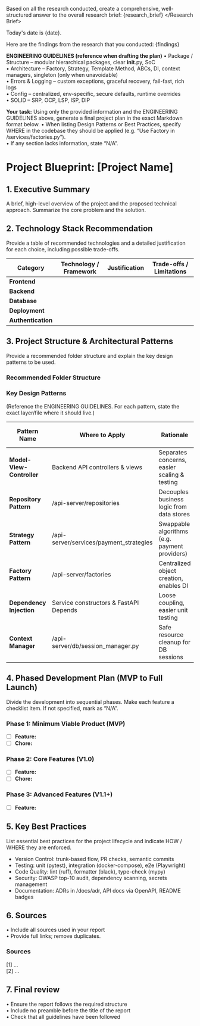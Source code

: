 Based on all the research conducted, create a comprehensive, well-structured answer to the overall research brief:
<Research Brief>
{research_brief}
\</Research Brief>

Today's date is {date}.

Here are the findings from the research that you conducted:
<Findings>
{findings}
</Findings>

**ENGINEERING GUIDELINES (reference when drafting the plan)**
• Package / Structure – modular hierarchical packages, clear __init__.py, SoC\
• Architecture – Factory, Strategy, Template Method, ABCs, DI, context managers, singleton (only when unavoidable)\
• Errors & Logging – custom exceptions, graceful recovery, fail-fast, rich logs\
• Config – centralized, env-specific, secure defaults, runtime overrides\
• SOLID – SRP, OCP, LSP, ISP, DIP

**Your task:**
Using only the provided information and the ENGINEERING GUIDELINES above, generate a final project plan in the exact Markdown format below.
• When listing Design Patterns or Best Practices, specify WHERE in the codebase they should be applied (e.g. “Use Factory in /services/factories.py”).\
• If any section lacks information, state “N/A”.

# Project Blueprint: [Project Name]

## 1. Executive Summary

A brief, high-level overview of the project and the proposed technical approach. Summarize the core problem and the solution.

## 2. Technology Stack Recommendation

Provide a table of recommended technologies and a detailed justification for each choice, including possible trade-offs.

| Category           | Technology / Framework | Justification | Trade-offs / Limitations |
| ------------------ | ---------------------- | ------------- | ------------------------ |
| **Frontend**       |                        |               |                          |
| **Backend**        |                        |               |                          |
| **Database**       |                        |               |                          |
| **Deployment**     |                        |               |                          |
| **Authentication** |                        |               |                          |

## 3. Project Structure & Architectural Patterns

Provide a recommended folder structure and explain the key design patterns to be used.

### Recommended Folder Structure

### Key Design Patterns

(Reference the ENGINEERING GUIDELINES. For each pattern, state the exact layer/file where it should live.)

| Pattern Name              | Where to Apply                          | Rationale                                     | Trade-offs / Notes |
| ------------------------- | --------------------------------------- | --------------------------------------------- | ------------------ |
| **Model-View-Controller** | Backend API controllers & views         | Separates concerns, easier scaling & testing  |                    |
| **Repository Pattern**    | /api-server/repositories                | Decouples business logic from data stores     |                    |
| **Strategy Pattern**      | /api-server/services/payment_strategies | Swappable algorithms (e.g. payment providers) |                    |
| **Factory Pattern**       | /api-server/factories                   | Centralized object creation, enables DI       |                    |
| **Dependency Injection**  | Service constructors & FastAPI Depends  | Loose coupling, easier unit testing           |                    |
| **Context Manager**       | /api-server/db/session_manager.py       | Safe resource cleanup for DB sessions         |                    |

## 4. Phased Development Plan (MVP to Full Launch)

Divide the development into sequential phases. Make each feature a checklist item. If not specified, mark as “N/A”.

### **Phase 1: Minimum Viable Product (MVP)**

- [ ] **Feature:**
- [ ] **Chore:**

### **Phase 2: Core Features (V1.0)**

- [ ] **Feature:**
- [ ] **Chore:**

### **Phase 3: Advanced Features (V1.1+)**

- [ ] **Feature:**

## 5. Key Best Practices

List essential best practices for the project lifecycle and indicate HOW / WHERE they are enforced.

- Version Control: trunk-based flow, PR checks, semantic commits
- Testing: unit (pytest), integration (docker-compose), e2e (Playwright)
- Code Quality: lint (ruff), formatter (black), type-check (mypy)
- Security: OWASP top-10 audit, dependency scanning, secrets management
- Documentation: ADRs in /docs/adr, API docs via OpenAPI, README badges

## 6. Sources

• Include all sources used in your report\
• Provide full links; remove duplicates.

### Sources

[1] …\
[2] …

## 7. Final review

• Ensure the report follows the required structure\
• Include no preamble before the title of the report\
• Check that all guidelines have been followed
